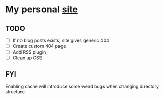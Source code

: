 # My personal [site](https://nielmin.github.io)

## TODO
- [ ] If no blog posts exists, site gives generic 404
- [ ] Create custom 404 page
- [ ] Add RSS plugin
- [ ] Clean up CSS

## FYI

Enabling cache will introduce some weird bugs when changing directory structure.
